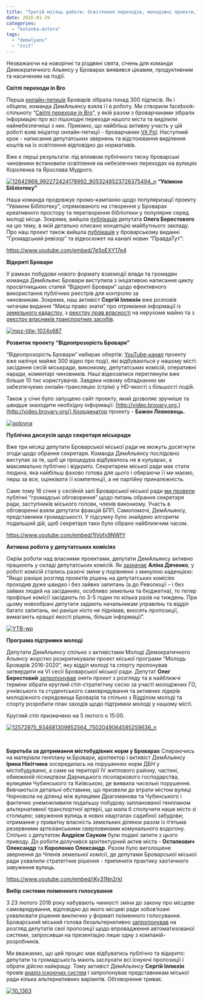 ```yaml
---
title: "Третій місяць роботи: Освітлення переходів, молодіжні проекти, промоція відкритих даних"
date: 2016-01-29
categories: 
  - "kolonka-avtora"
tags: 
  - "demalyans"
  - "zvit"
---
```


Незважаючи на новорічні та різдвяні свята, січень для команди Демократичного Альянсу у Броварах виявився цікавим, продуктивним та насиченим на події.

**Світлі переходи in Bro**

Перша [онлайн-петиція](http://petition.brovary.org/31-Zabezpechiti-osvitlennya-vsix-pishoxidnix-perexodiv-u-misti-zgidno-normativiv) Броварів зібрала понад 300 підписів. Як і обіцяли, команда ДемАльянсу взяла її в роботу. Ми створили facebook-спільноту “[Світлі переходи in Bro](https://www.facebook.com/groups/1677191825860486/)”, у якій разом з броварчанами зібрали інформацію про всі пішоходні переходи нашого міста та виділили найнебезпечніші з них. Приємно, що найбліьш активну участь у цій роботі взяв ініціатор онлайн-петиції - броварчанин [Vit Pol](https://www.facebook.com/vit.pol.1238). Наступний крок - написання депутатських звернень та відстоювання виділення коштів на їх освітлення відповідно до нормативів.

Вже є перші результати: під впливом публічного тиску броварські чиновники встановили освітлення на небезпечних переходах на вулицях Короленка та Ярослава Мудрого.

[![12642969_992272424178992_9053248523726375494_n](https://mpz.brovary.org/wp-content/uploads/2016/01/12642969_992272424178992_9053248523726375494_n.jpg)](https://mpz.brovary.org/wp-content/uploads/2016/01/12642969_992272424178992_9053248523726375494_n.jpg) **“Увімкни Бібліотеку”**

Наша команда продовжує промо-кампанію щодо популяризації проекту “Увімкни Бібліотеку”, спрямованого на створення у Броварах креативного простору та перетворення бібліотеки у популярне серед молоді місце. Зокрема, вийшла [публікація](https://mpz.brovary.org/uvimkny-biblioteku-vilnyj-prostir/) депутата **Олега Берестового** на цю тему, в якій детально описано концепцію майбутнього закладу. Про наш проект також вийшла [публікація](http://revisor.org.ua/pozaplanova-perevirka/761-bibliotechnij-skandal-khto-nakinuv-okom-na-primishchennya-v-tsentri-mista) у броварському виданні “Громадський ревізор” та відеосюжет на каналі новин “ПравдаТут”:

https://www.youtube.com/embed/7e5pEXY17e4

**Відкриті Бровари**

У рамках побудови нового формату взаємодії влади та громадян команда ДемАльянс Бровари виступила з ініціативою написання циклу просвітницьких статей “Відкриті Бровари” щодо ефективного використання публічних реєстрів для контролю за чиновникам. Зокрема, наш активіст **Сергій Іллюхін** вже розповів читачам видання “Маєш право знати” про отримання інформації із [земельного кадастру](https://mpz.brovary.org/vidkryti-brovary-yak-diznatys-vlasnyka-zemelnoyi-dilyanky/), з [реєстру прав власності](https://mpz.brovary.org/yak-diznatys-spravzhnogo-vlasnyka-kvartyry-abo-budynku/) на нерухоме майно та з [реєстру власників транспортних засобів](https://mpz.brovary.org/vidkryti-brovary-reyestr-vlasnykiv-transportnyh-zasobiv/).

[![mpz-title-1024x687](https://mpz.brovary.org/wp-content/uploads/2016/01/mpz-title-1024x687.png)](https://mpz.brovary.org/wp-content/uploads/2016/01/mpz-title-1024x687.png)

**Розвиток проекту “Відеопрозорість Бровари”**

“Відеопрозорість Бровари” набирає обертів: [YouTube-канал](https://www.youtube.com/channel/UCLPNVDseWTor1tSOOY1gOAA/playlists) проекту вже налічує майже 300 відео про події, які відбуваються у нашому місті: засідання сесій міськради, виконкому, депутатських комісій, оперативні наради, коментарі чиновників. Наші відеозаписи переглянули вже більше 10 тис користувачів. Завдяки новому обладнанню ми забезпечуємо онлайн-трансляцію (стрім) у HD-якості з більшості подій.

Також у січні було запущено сайт проекту, який дозволяє зручніше та швидше знаходити необхідну інформації: [http://video.brovary.org.](http://video.brovary.org/) Координатор проекту - **Бажен Левковець.**

[![golovna](https://mpz.brovary.org/wp-content/uploads/2016/01/golovna.jpg)](https://mpz.brovary.org/wp-content/uploads/2016/01/golovna.jpg)

**Публічна дискусія щодо секретаря міськради**

Вже три місяці депутати Броварської міської ради не можуть досягнути згоди щодо обрання секретаря. Команда ДемАльянсу послідовно виступає за те, щоб ця процедура відбувалось не в кулуарах, а максимально публічно і відкрито. Секретарем міської ради має стати людина, яка найбільш фахово готова для цього і обираючи її ми маємо, перш за все, оцінювати її компетенції, а не партійну приналежність.

Саме тому 16 січня у сесійній залі Броварської міської ради [ми провели](http://video.brovary.org/obgovorennya-kandydativ-na-posadu-sekretarya-brovarskoyi-miskoyi-rady/) публічні “громадські обговорення” щодо питань обрання секретаря ради, заступників міського голови, членів виконкому. Участь в обговоренні взяли депутати фракцій БПП, Самопомочі, ДемАльянсу, представники громадськості. У підсумку було знайдено алгоритм подальший дій, щоб секретаря таки було обрано найближчим часом.

https://www.youtube.com/embed/1IVofx9NWfY

**Активна робота у депутатських комісіях**

Окрім роботи над власними проектами, депутати ДемАльянсу активно працюють у складі депутатських комісій. Як [зазначає](http://brovary.dem-alliance.org/alina-dyachenko-try-misyatsi-pislya-vyboriv-shho-zminylos-vs-shho-zalyshylos/) **Аліна Дяченко**, у роботі комісій стались разючі зміни у порівнянні з минулою каденцією: “Якщо раніше розгляд проектів рішень на депутатських комісіях проходив дуже швидко і без зайвих запитань (а до Революції – і без зайвих людей на засіданнях, особливо земельна та бюджетна), то тепер профільні комісії засідають по 3-5 годин по кілька разів на тиждень. При цьому новообрані депутати задають начальникам управлінь та відділ багато запитань, які раніше ніхто не піднімав, вносять пропозиції, вимагають кращої якості рішень, більше інформації”.

[![YTB-wp](https://mpz.brovary.org/wp-content/uploads/2016/01/YTB-wp.jpg)](https://mpz.brovary.org/wp-content/uploads/2016/01/YTB-wp.jpg)

**Програма підтримки молоді**

Депутати ДемАльянсу спільно з активістами Молоді Демократичного Альянсу жорстко розкритикували проект міської програми “Молодь Броварів 2016-2020”, яку відділ молоді та спорту пропонував затвердити на VI сесії Броварської міської ради. Депутат **Олег Берестовий** [запропонував](https://www.facebook.com/photo.php?fbid=934681309952564&set=a.760392340714796.1073741830.100002321103813&type=3&theater) зняти проект з розгляду та в найближчі терміни зібрати круглий стіл-стратегічну сесію за участі молодіжних ГО, учнівського та студентського самоврядування та активних лідерів молодіжного середовища Броварів та спільно з Відділом молоді та спорту розробити план заходів щодо підтримки молоді у нашому місті.

Круглий стіл призначено на 5 лютого о 15:00.

[![12572975_934681309952564_7502049064585259636_n](https://mpz.brovary.org/wp-content/uploads/2016/01/12572975_934681309952564_7502049064585259636_n-1.jpg)](https://mpz.brovary.org/wp-content/uploads/2016/01/12572975_934681309952564_7502049064585259636_n-1.jpg)

 

**Боротьба за дотримання містобудівних норм у Броварах** Спираючись на матеріали генплану м.Бровари, архітектор і активіст ДемАльянсу **Ірина Нікітчина** зосередилась на порушеннях норм ДБН у містобудуванні, а саме на території IV житлового району, частині, обмеженій лісництвом Дарницького лісопаркового господарства, вулицями Чубинського та Київською, де виявила чисельні порушення. Вивчаються детальні обставини, що призвели до втрати містом вулиці Чорновола на ділянці між вулицями Драгоманова та Чубинського і фактично унеможливили подальшу побудову запланованої генпланом альтернативної транспортної артерії, що мала б сполучити наше місто зі столицею; завуження вулиць в нових кварталах садибної забудови; отримання у приватну власність земельних ділянок разом із п’ятьма резервними артезіанськими сверловинами комунального водогону. Спільно з депутатом **Андрієм Сауком** були подані запити з цього приводу. До роботи долучився архітектурний актив міста - **Остапкович Олександр** та **Короленко Олександр**. Разом було виголошене звернення до Членів земельної комісії, де депутами Броварської міської ради ухвалили стратегічне рішення - припинити практику хаотичного завуження вулиць.

https://www.youtube.com/embed/jKy31Nn2rkI

**Вибір системи поіменного голосування**

З 23 лютого 2016 року набувають чинності зміни до закону про місцеве самоврядування, відповідно до якого місцеві ради зобов’язані ухвалювати рішення виключно у форматі поіменного голосування. Броварський міський голова безальтернативно [запропонував](http://video.brovary.org/prezentatsiya-systemy-poimennogo-golosuvannya-dlya-miskrady/) на розгляд депутатів свої пропозиції щодо впровадження автоматизованої системи, запросивши на презентацію лише одну з компаній-розробників.

Ми вважаємо, що цей процес має відбуватись публічно та відкрито: депутати та громадськість мають заслухати всі існуючі пропозиції і обрати дійсно найкращу. Тому активіст ДемАльянсу **Сергій Іллюхін** провів [аналіз існуючих систем](https://mpz.brovary.org/poimenne-golosuvannya-u-miskij-radi-oglyad-isnuyuchyh-propozytsij/) і запропонував представникам міської ради кілька альтернативних варіантів. Обговорення триває.

[![10_1363](https://mpz.brovary.org/wp-content/uploads/2016/01/10_1363-1.jpg)](https://mpz.brovary.org/wp-content/uploads/2016/01/10_1363-1.jpg)
